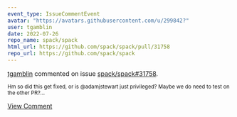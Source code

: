 ```yaml
---
event_type: IssueCommentEvent
avatar: "https://avatars.githubusercontent.com/u/299842?"
user: tgamblin
date: 2022-07-26
repo_name: spack/spack
html_url: https://github.com/spack/spack/pull/31758
repo_url: https://github.com/spack/spack
---
```


<a href='https://github.com/tgamblin' target='_blank'>tgamblin</a> commented on issue <a href='https://github.com/spack/spack/pull/31758' target='_blank'>spack/spack#31758</a>.

<small>Hm so did this get fixed, or is @adamjstewart just privileged?  Maybe we do need to test on the other PR?...</small>

<a href='https://github.com/spack/spack/pull/31758' target='_blank'>View Comment</a>
